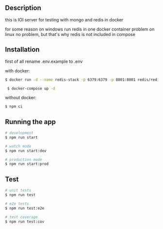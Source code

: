 ## Description

this is IOI server for testing 
with mongo and redis in docker

for some reason on windows run redis in one docker container problem
on linux no problem, but that's why redis is not included in compose

## Installation

first of all rename .env.example to .env

with docker:
```bash
$ docker run -d --name redis-stack -p 6379:6379 -p 8001:8001 redis/redis-stack:latest

 $ docker-compose up -d
```

without docker:
```bash
$ npm ci
```

## Running the app

```bash
# development
$ npm run start

# watch mode
$ npm run start:dev

# production mode
$ npm run start:prod
```

## Test

```bash
# unit tests
$ npm run test

# e2e tests
$ npm run test:e2e

# test coverage
$ npm run test:cov
```
